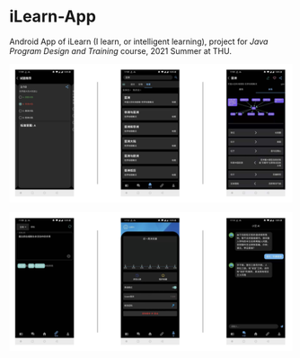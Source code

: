 # iLearn-App

Android App of iLearn (I learn, or intelligent learning), project for *Java Program Design and Training* course, 2021 Summer at THU.

![pic1](README.assets/pic1.png)

![pic2](README.assets/pic2.png)

